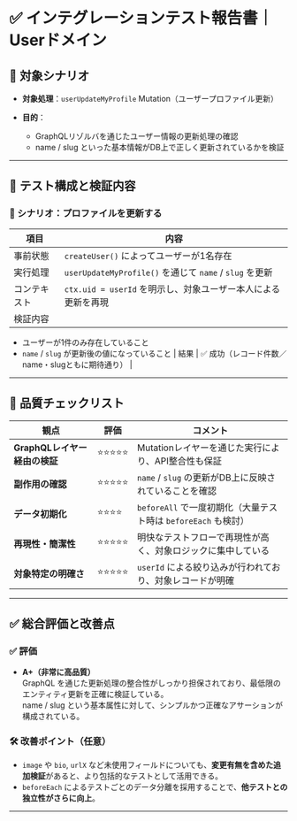 # ✅ インテグレーションテスト報告書｜Userドメイン

## 📌 対象シナリオ

- **対象処理**：`userUpdateMyProfile` Mutation（ユーザープロファイル更新）

- **目的**：
    - GraphQLリゾルバを通じたユーザー情報の更新処理の確認
    - name / slug といった基本情報がDB上で正しく更新されているかを検証

---

## 🧪 テスト構成と検証内容

### 🧪 シナリオ：プロファイルを更新する

| 項目 | 内容 |
|------|------|
| 事前状態 | `createUser()` によってユーザーが1名存在 |
| 実行処理 | `userUpdateMyProfile()` を通じて `name` / `slug` を更新 |
| コンテキスト | `ctx.uid = userId` を明示し、対象ユーザー本人による更新を再現 |
| 検証内容 |
- ユーザーが1件のみ存在していること
- `name` / `slug` が更新後の値になっていること
  | 結果 | ✅ 成功（レコード件数／name・slugともに期待通り） |

---

## 🧪 品質チェックリスト

| 観点 | 評価 | コメント |
|------|------|----------|
| **GraphQLレイヤー経由の検証** | ⭐️⭐️⭐️⭐️⭐️ | Mutationレイヤーを通じた実行により、API整合性も保証 |
| **副作用の確認** | ⭐️⭐️⭐️⭐️⭐️ | `name` / `slug` の更新がDB上に反映されていることを確認 |
| **データ初期化** | ⭐️⭐️⭐️⭐️ | `beforeAll` で一度初期化（大量テスト時は `beforeEach` も検討） |
| **再現性・簡潔性** | ⭐️⭐️⭐️⭐️⭐️ | 明快なテストフローで再現性が高く、対象ロジックに集中している |
| **対象特定の明確さ** | ⭐️⭐️⭐️⭐️⭐️ | `userId` による絞り込みが行われており、対象レコードが明確 |

---

## ✅ 総合評価と改善点

### ✅ 評価

- **A+（非常に高品質）**  
  GraphQL を通じた更新処理の整合性がしっかり担保されており、最低限のエンティティ更新を正確に検証している。  
  name / slug という基本属性に対して、シンプルかつ正確なアサーションが構成されている。

### 🛠 改善ポイント（任意）

- `image` や `bio`, `urlX` など未使用フィールドについても、**変更有無を含めた追加検証**があると、より包括的なテストとして活用できる。
- `beforeEach` によるテストごとのデータ分離を採用することで、**他テストとの独立性がさらに向上**。

---
